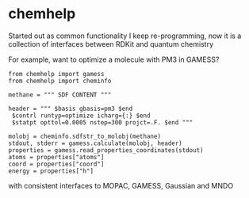 # chemhelp

Started out as common functionality I keep re-programming, now it is a collection of interfaces between RDKit and quantum chemistry

For example, want to optimize a molecule with PM3 in GAMESS?

    from chemhelp import gamess
    from chemhelp import cheminfo
    
    methane = """ SDF CONTENT """

    header = """ $basis gbasis=pm3 $end
     $contrl runtyp=optimize icharg={:} $end
     $statpt opttol=0.0005 nstep=300 projct=.F. $end """

    molobj = cheminfo.sdfstr_to_molobj(methane)
    stdout, stderr = gamess.calculate(molobj, header)
    properties = gamess.read_properties_coordinates(stdout)
    atoms = properties["atoms"]
    coord = properties["coord"]
    energy = properties["h"]

with consistent interfaces to MOPAC, GAMESS, Gaussian and MNDO

